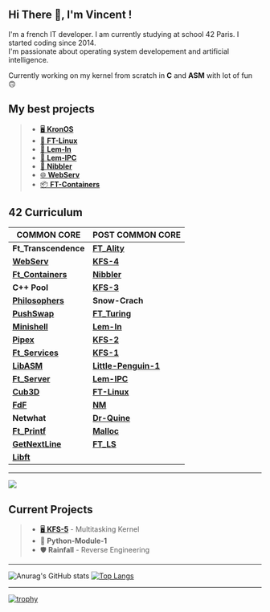 ## Hi There 👋, I'm Vincent !

I'm a french IT developer. I am currently studying at school 42 Paris. I started coding since 2014.<br>
I'm passionate about operating system developement and artificial intelligence.<br>

Currently working on my kernel from scratch in **C** and **ASM** with lot of fun 🙃

## My best projects

> - <a href="https://github.com/vvaucoul/KronOS">🖥️ **KronOS**</a><br>
> - <a href="https://github.com/vvaucoul/FT_Linux">🐧 **FT-Linux**</a>
> - <a href="https://github.com/vvaucoul/Lem-in">🐜 **Lem-In**</a>
> - <a href="https://github.com/vvaucoul/Lem-IPC">📡 **Lem-IPC**</a>
> - <a href="https://github.com/vvaucoul/Nibbler">🐍 **Nibbler**</a>
> - <a href="https://github.com/vvaucoul/WebServ">🌐 **WebServ**</a>
> - <a href="https://github.com/vvaucoul/Ft_Containers">📦 **FT-Containers**</a>

## 42 Curriculum

| **COMMON CORE** | **POST COMMON CORE**|
| ----------- | ----------- |
| **Ft_Transcendence** | <a href="https://github.com/vvaucoul/FT_Ality">**FT_Ality**</a> |
| <a href="https://github.com/vvaucoul/WebServ">**WebServ**</a> | <a href="https://github.com/vvaucoul/KronOS">**KFS-4**</a> |
| <a href="https://github.com/vvaucoul/Ft_Containers">**Ft_Containers**</a> |  <a href="https://github.com/vvaucoul/Nibbler">**Nibbler**</a> |
| **C++ Pool** | <a href="https://github.com/vvaucoul/KronOS">**KFS-3**</a> |
| <a href="https://github.com/vvaucoul/Philosophers">**Philosophers**</a> |   **Snow-Crach** |
| <a href="https://github.com/vvaucoul/Push_Swap">**PushSwap**</a> | <a href="https://github.com/vvaucoul/Ft_Turing">**FT_Turing**</a> |
| <a href="https://github.com/vvaucoul/Minishell">**Minishell**</a> | <a href="https://github.com/vvaucoul/Lem-in">**Lem-In**</a> |
| <a href="https://github.com/vvaucoul/Pipex">**Pipex**</a> |  <a href="https://github.com/vvaucoul/KronOS">**KFS-2**</a> |
| <a href="https://github.com/vvaucoul/Ft_Services">**Ft_Services**</a> | <a href="https://github.com/vvaucoul/KronOS">**KFS-1**</a> |
| <a href="https://github.com/vvaucoul/LibASM">**LibASM**</a> |  <a href="https://github.com/vvaucoul/Little-Penguin-1">**Little-Penguin-1**</a> |
| <a href="https://github.com/vvaucoul/Ft_Server">**Ft_Server**</a> |   <a href="https://github.com/vvaucoul/Lem-IPC">**Lem-IPC**</a> |
| <a href="https://github.com/vvaucoul/Cub3D">**Cub3D**</a> |  <a href="https://github.com/vvaucoul/FT_Linux">**FT-Linux**</a> |
| <a href="https://github.com/vvaucoul/FdF">**FdF**</a> |  <a href="https://github.com/vvaucoul/nm">**NM**</a> |
| **Netwhat** | <a href="https://github.com/vvaucoul/Dr-Quine">**Dr-Quine**</a> |
| <a href="https://github.com/vvaucoul/Ft_Printf">**Ft_Printf**</a> |  <a href="https://github.com/vvaucoul/Malloc">**Malloc**</a> |
| <a href="https://github.com/vvaucoul/get_next_line">**GetNextLine**</a> |  <a href="https://github.com/vvaucoul/ft_ls">**FT_LS**</a> |
| <a href="https://github.com/vvaucoul/Libft">**Libft**</a> |

---

<a href="https://github.com/JaeSeoKim/badge42">
  <img align="middle" src="https://badge42.vercel.app/api/v2/cl1up6ty6004409mq6xpnytje/stats?cursusId=21&coalitionId=48" />
</a>


## Current Projects

> - <a href="https://github.com/vvaucoul/KronOS/tree/work-in-progress">🖥️ **KFS-5**</a> - Multitasking Kernel<br>
> - 🐍 **Python-Module-1**<br>
> - 🛡️ **Rainfall** - Reverse Engineering<br>

---

 ![Anurag's GitHub stats](https://github-readme-stats.vercel.app/api?username=vvaucoul&show_icons=true&theme=dark)
[![Top Langs](https://github-readme-stats.vercel.app/api/top-langs/?username=vvaucoul&layout=compact&theme=dark)](https://github.com/anuraghazra/github-readme-stats)

---

[![trophy](https://github-profile-trophy.vercel.app/?username=vvaucoul&theme=darkhub&column=8&margin-w=15&margin-h=15)](https://github.com/ryo-ma/github-profile-trophy)

